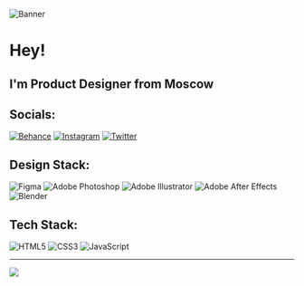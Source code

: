 ![Banner](https://github.com/kutawhat/kutawhat/assets/64655969/f5280c20-9c00-416d-821f-6a4d8009fb5a)

# Hey! 
## I'm Product Designer from Moscow

## Socials:
[![Behance](https://img.shields.io/badge/Behance-1769ff?style=for-the-badge&logo=behance&logoColor=white)](https://behance.net/kutaren) 
[![Instagram](https://img.shields.io/badge/Instagram-%23E4405F.svg?style=for-the-badge&logo=Instagram&logoColor=white)](https://instagram.com/ku_taren) 
[![Twitter](https://img.shields.io/badge/Twitter-%231DA1F2.svg?style=for-the-badge&logo=Twitter&logoColor=white)](https://twitter.com/kutawhat) 

## Design Stack:
![Figma](https://img.shields.io/badge/figma-%23F24E1E.svg?style=for-the-badge&logo=figma&logoColor=white) 
![Adobe Photoshop](https://img.shields.io/badge/adobe%20photoshop-%2331A8FF.svg?style=for-the-badge&logo=adobe%20photoshop&logoColor=white) 
![Adobe Illustrator](https://img.shields.io/badge/adobe%20illustrator-%23FF9A00.svg?style=for-the-badge&logo=adobe%20illustrator&logoColor=white) 
![Adobe After Effects](https://img.shields.io/badge/Adobe%20After%20Effects-9999FF.svg?style=for-the-badge&logo=Adobe%20After%20Effects&logoColor=white) 
![Blender](https://img.shields.io/badge/blender-%23F5792A.svg?style=for-the-badge&logo=blender&logoColor=white) 

## Tech Stack:
![HTML5](https://img.shields.io/badge/html5-%23E34F26.svg?style=for-the-badge&logo=html5&logoColor=white)
![CSS3](https://img.shields.io/badge/css3-%231572B6.svg?style=for-the-badge&logo=css3&logoColor=white)
![JavaScript](https://img.shields.io/badge/javascript-%23323330.svg?style=for-the-badge&logo=javascript&logoColor=%23F7DF1E) 
<!-- # 📊 GitHub Stats:
![](https://github-readme-stats.vercel.app/api?username=kutawhat&theme=dark&hide_border=true&include_all_commits=false&count_private=false)<br/>
![](https://github-readme-streak-stats.herokuapp.com/?user=kutawhat&theme=dark&hide_border=true)<br/>
![](https://github-readme-stats.vercel.app/api/top-langs/?username=kutawhat&theme=dark&hide_border=true&include_all_commits=false&count_private=false&layout=compact) -->

---
[![](https://visitcount.itsvg.in/api?id=kutawhat&icon=0&color=12)](https://visitcount.itsvg.in)

<!-- Proudly created with GPRM ( https://gprm.itsvg.in ) -->
